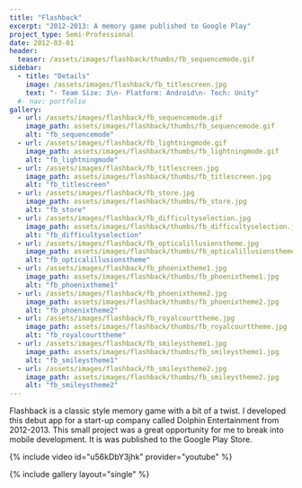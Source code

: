 ```yaml
---
title: "Flashback"
excerpt: "2012-2013: A memory game published to Google Play"
project_type: Semi-Professional
date: 2012-03-01
header:
  teaser: /assets/images/flashback/thumbs/fb_sequencemode.gif
sidebar:
  - title: "Details"
    image: /assets/images/flashback/fb_titlescreen.jpg
    text: "- Team Size: 3\n- Platform: Android\n- Tech: Unity"
  #- nav: portfolio
gallery:
  - url: /assets/images/flashback/fb_sequencemode.gif
    image_path: assets/images/flashback/thumbs/fb_sequencemode.gif
    alt: "fb_sequencemode"
  - url: /assets/images/flashback/fb_lightningmode.gif
    image_path: assets/images/flashback/thumbs/fb_lightningmode.gif
    alt: "fb_lightningmode"
  - url: /assets/images/flashback/fb_titlescreen.jpg
    image_path: assets/images/flashback/thumbs/fb_titlescreen.jpg
    alt: "fb_titlescreen"
  - url: /assets/images/flashback/fb_store.jpg
    image_path: assets/images/flashback/thumbs/fb_store.jpg
    alt: "fb_store"
  - url: /assets/images/flashback/fb_difficultyselection.jpg
    image_path: assets/images/flashback/thumbs/fb_difficultyselection.jpg
    alt: "fb_difficultyselection"
  - url: /assets/images/flashback/fb_opticalillusionstheme.jpg
    image_path: assets/images/flashback/thumbs/fb_opticalillusionstheme.jpg
    alt: "fb_opticalillusionstheme"
  - url: /assets/images/flashback/fb_phoenixtheme1.jpg
    image_path: assets/images/flashback/thumbs/fb_phoenixtheme1.jpg
    alt: "fb_phoenixtheme1"
  - url: /assets/images/flashback/fb_phoenixtheme2.jpg
    image_path: assets/images/flashback/thumbs/fb_phoenixtheme2.jpg
    alt: "fb_phoenixtheme2"
  - url: /assets/images/flashback/fb_royalcourttheme.jpg
    image_path: assets/images/flashback/thumbs/fb_royalcourttheme.jpg
    alt: "fb_royalcourttheme"
  - url: /assets/images/flashback/fb_smileystheme1.jpg
    image_path: assets/images/flashback/thumbs/fb_smileystheme1.jpg
    alt: "fb_smileystheme1"
  - url: /assets/images/flashback/fb_smileystheme2.jpg
    image_path: assets/images/flashback/thumbs/fb_smileystheme2.jpg
    alt: "fb_smileystheme2"
---
```


Flashback is a classic style memory game with a bit of a twist. I developed this debut app for a start-up company called Dolphin Entertainment from 2012-2013. This small project was a great opportunity for me to break into mobile development. It is was published to the Google Play Store.

{% include video id="u56kDbY3jhk" provider="youtube" %}

{% include gallery layout="single" %}